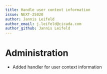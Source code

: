 ```yaml
---
title: Handle user context information
issue: NEXT-25020
author: Jannis Leifeld
author_email: j.leifeld@cicada.com
author_github: Jannis Leifeld
---
```

# Administration
* Added handler for user context information
